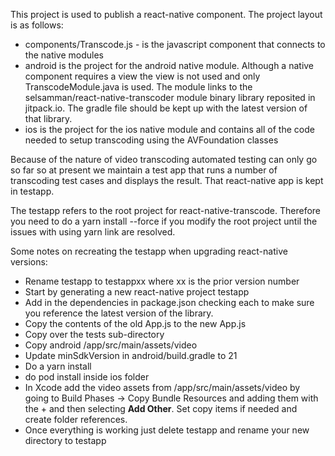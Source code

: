 This project is used to publish a react-native component.  The project layout is as follows:

* components/Transcode.js - is the javascript component that connects to the native modules
* android is the project for the android native module.  Although a native component requires a view the view is not used and only TranscodeModule.java is used.  The module links to the selsamman/react-native-transcoder module binary library reposited in jitpack.io.  The gradle file should be kept up with the latest version of that library.
* ios is the project for the ios native module and contains all of the code needed to setup transcoding using the AVFoundation classes

Because of the nature of video transcoding automated testing can only go so far so at present we maintain a test app that runs a number of transcoding test cases and displays the result.  That react-native app is kept in testapp.

 The testapp refers to the root project for react-native-transcode.  Therefore you need to do a yarn install --force if you modify the root project until the issues with using yarn link are resolved.
 
 Some notes on recreating the testapp when upgrading react-native versions:
 * Rename testapp to testappxx where xx is the prior version number
 * Start by generating a new react-native project testapp
 * Add in the dependencies in package.json checking each to make sure you reference the latest version of the library.
 * Copy the contents of the old App.js to the new App.js
 * Copy over the tests sub-directory
 * Copy android /app/src/main/assets/video
 * Update minSdkVersion in android/build.gradle to 21
 * Do a yarn install
 * do pod install inside ios folder
 * In Xcode add the video assets from /app/src/main/assets/video by going to Build Phases -> Copy Bundle Resources and adding them with the + and then selecting **Add Other**.  Set copy items if needed and create folder references.
 * Once everything is working just delete testapp and rename your new directory to testapp
  
```
